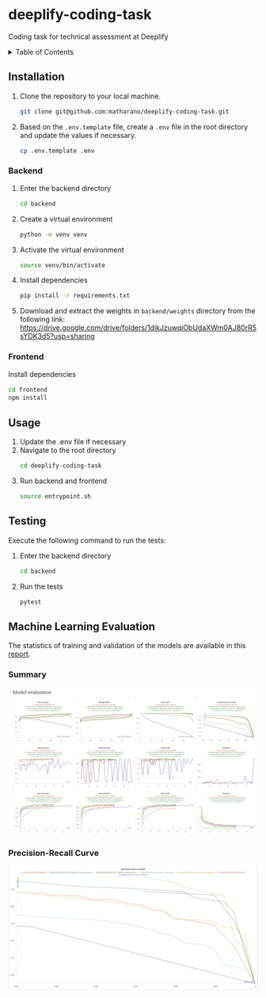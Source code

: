 # deeplify-coding-task
Coding task for technical assessment at Deeplify

<!-- TABLE OF CONTENTS -->
<details>
  <summary>Table of Contents</summary>
  <ol>
    <li><a href="#installation">Installation</a></li>
    <li><a href="#usage">Usage</a></li>
    <li><a href="#testing">Testing</a></li>
  </ol>
</details>

## Installation

1. Clone the repository to your local machine.
    ```sh
    git clone git@github.com:matharano/deeplify-coding-task.git
    ```
2. Based on the `.env.template` file, create a `.env` file in the root directory and update the values if necessary.
    ```sh
    cp .env.template .env
    ```

### Backend

1. Enter the backend directory
    ```sh
    cd backend
    ```
2. Create a virtual environment
    ```sh
    python -m venv venv
    ```
3. Activate the virtual environment
    ```sh
    source venv/bin/activate
    ```
4. Install dependencies
    ```sh
    pip install -r requirements.txt
    ```
5. Download and extract the weights in `backend/weights` directory from the following link:
    https://drive.google.com/drive/folders/1dikJzuwqiObUdaXWm0AJ80rR5sYDK3d5?usp=sharing

### Frontend

Install dependencies
```sh
cd frontend
npm install
```

## Usage

1. Update the .env file if necessary
2. Navigate to the root directory
    ```sh
    cd deeplify-coding-task
    ```
3. Run backend and frontend
    ```sh
    source entrypoint.sh
    ```

## Testing

Execute the following command to run the tests:

1. Enter the backend directory
   ```sh
   cd backend
   ```
2. Run the tests
    ```sh
    pytest
    ```

## Machine Learning Evaluation

The statistics of training and validation of the models are available in this [report](https://api.wandb.ai/links/mateusharano/u478xqz7).

### Summary

![Summary](doc/ml-report.png)

### Precision-Recall Curve

![Precision-Recall Curve](doc/pr-curve.png)